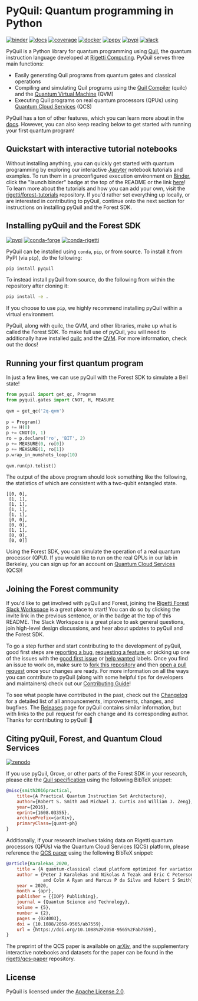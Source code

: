 PyQuil: Quantum programming in Python
=====================================

[![binder](https://mybinder.org/badge_logo.svg)][binder]
[![docs][docs-badge]][docs-repo]
[![coverage][coverage-badge]][coverage-repo]
[![docker][docker-badge]][docker-repo]
[![pepy][pepy-badge]][pepy-repo]
[![pypi][pypi-badge]][pypi-repo]
[![slack][slack-badge]][slack-invite]

PyQuil is a Python library for quantum programming using [Quil](https://arxiv.org/abs/1608.03355),
the quantum instruction language developed at [Rigetti Computing](https://www.rigetti.com/).
PyQuil serves three main functions:

- Easily generating Quil programs from quantum gates and classical operations
- Compiling and simulating Quil programs using the [Quil Compiler](https://github.com/rigetti/quilc)
  (quilc) and the [Quantum Virtual Machine](https://github.com/rigetti/qvm) (QVM)
- Executing Quil programs on real quantum processors (QPUs) using
  [Quantum Cloud Services][qcs-paper] (QCS)

PyQuil has a ton of other features, which you can learn more about in the
[docs](http://pyquil.readthedocs.io/en/latest/). However, you can also keep reading
below to get started with running your first quantum program!

Quickstart with interactive tutorial notebooks
----------------------------------------------

Without installing anything, you can quickly get started with quantum programming by exploring
our interactive [Jupyter][jupyter] notebook tutorials and examples. To run them in a preconfigured
execution environment on [Binder][mybinder], click the "launch binder" badge at the top of the
README or the link [here][binder]! To learn more about the tutorials and how you can add your own,
visit the [rigetti/forest-tutorials][forest-tutorials] repository. If you'd rather set everything
up locally, or are interested in contributing to pyQuil, continue onto the next section for
instructions on installing pyQuil and the Forest SDK.

Installing pyQuil and the Forest SDK
------------------------------------

[![pypi][pypi-badge]][pypi-repo]
[![conda-forge][conda-forge-badge]][conda-forge-badge]
[![conda-rigetti][conda-rigetti-badge]][conda-rigetti-repo]

PyQuil can be installed using `conda`, `pip`, or from source. To install it from PyPI (via `pip`),
do the following:

```bash
pip install pyquil
```

To instead install pyQuil from source, do the following from within the repository after cloning it:

```bash
pip install -e .
```

If you choose to use `pip`, we highly recommend installing pyQuil within a virtual environment.

PyQuil, along with quilc, the QVM, and other libraries, make up what is called the Forest
SDK. To make full use of pyQuil, you will need to additionally have installed
[quilc](https://github.com/rigetti/quilc) and the [QVM](https://github.com/rigetti/qvm).
For more information, check out the docs!

Running your first quantum program
----------------------------------

In just a few lines, we can use pyQuil with the Forest SDK to simulate a Bell state!

```python
from pyquil import get_qc, Program
from pyquil.gates import CNOT, H, MEASURE
 
qvm = get_qc('2q-qvm')
 
p = Program()
p += H(0)
p += CNOT(0, 1)
ro = p.declare('ro', 'BIT', 2)
p += MEASURE(0, ro[0])
p += MEASURE(1, ro[1])
p.wrap_in_numshots_loop(10)
 
qvm.run(p).tolist()
```

The output of the above program should look something like the following,
the statistics of which are consistent with a two-qubit entangled state.

```
[[0, 0],
 [1, 1],
 [1, 1],
 [1, 1],
 [1, 1],
 [0, 0],
 [0, 0],
 [1, 1],
 [0, 0],
 [0, 0]]
```

Using the Forest SDK, you can simulate the operation of a real quantum processor (QPU). If you
would like to run on the real QPUs in our lab in Berkeley, you can sign up for an account
on [Quantum Cloud Services][qcs-request-access] (QCS)!

Joining the Forest community
----------------------------

If you'd like to get involved with pyQuil and Forest, joining the
[Rigetti Forest Slack Workspace][slack-invite] is a great place to start! You can do so by
clicking the invite link in the previous sentence, or in the badge at the top of this README.
The Slack Workspace is a great place to ask general questions, join high-level design discussions,
and hear about updates to pyQuil and the Forest SDK.

To go a step further and start contributing to the development of pyQuil, good first steps are
[reporting a bug][bug], [requesting a feature][feature], or picking up one of the issues with the
[good first issue][first] or [help wanted][help] labels. Once you find an issue to work
on, make sure to [fork this repository][fork] and then [open a pull request][pr] once your changes
are ready. For more information on all the ways you can contribute to pyQuil (along with
some helpful tips for developers and maintainers) check out our
[Contributing Guide](CONTRIBUTING.md)!

To see what people have contributed in the past, check out the [Changelog](CHANGELOG.md) for
a detailed list of all announcements, improvements, changes, and bugfixes. The
[Releases](https://github.com/rigetti/pyquil/releases) page for pyQuil contains similar
information, but with links to the pull request for each change and its corresponding author.
Thanks for contributing to pyQuil! 🙂

Citing pyQuil, Forest, and Quantum Cloud Services
-------------------------------------------------

[![zenodo][zenodo-badge]][zenodo-doi]

If you use pyQuil, Grove, or other parts of the Forest SDK in your research, please cite
the [Quil specification][quil-paper] using the following BibTeX snippet:

```bibtex
@misc{smith2016practical,
    title={A Practical Quantum Instruction Set Architecture},
    author={Robert S. Smith and Michael J. Curtis and William J. Zeng},
    year={2016},
    eprint={1608.03355},
    archivePrefix={arXiv},
    primaryClass={quant-ph}
}
```

Additionally, if your research involves taking data on Rigetti quantum processors (QPUs) via
the Quantum Cloud Services (QCS) platform, please reference the [QCS paper][qcs-paper] using the
following BibTeX snippet:

```bibtex
@article{Karalekas_2020,
    title = {A quantum-classical cloud platform optimized for variational hybrid algorithms},
    author = {Peter J Karalekas and Nikolas A Tezak and Eric C Peterson
              and Colm A Ryan and Marcus P da Silva and Robert S Smith},
    year = 2020,
    month = {apr},
    publisher = {{IOP} Publishing},
    journal = {Quantum Science and Technology},
    volume = {5},
    number = {2},
    pages = {024003},
    doi = {10.1088/2058-9565/ab7559},
    url = {https://doi.org/10.1088%2F2058-9565%2Fab7559},
}
```

The preprint of the QCS paper is available on [arXiv][qcs-arxiv], and the supplementary
interactive notebooks and datasets for the paper can be found in the [rigetti/qcs-paper][qcs-repo]
repository.

License
-------

PyQuil is licensed under the
[Apache License 2.0](https://github.com/rigetti/pyQuil/blob/master/LICENSE).

[binder]: https://mybinder.org/v2/gh/rigetti/forest-tutorials/master?urlpath=lab/tree/Welcome.ipynb
[conda-forge-badge]: https://img.shields.io/conda/vn/conda-forge/pyquil.svg
[conda-forge-repo]: https://anaconda.org/conda-forge/pyquil
[conda-rigetti-badge]: https://img.shields.io/conda/vn/rigetti/pyquil?label=conda-rigetti
[conda-rigetti-repo]: https://anaconda.org/rigetti/pyquil
[coverage-badge]: https://coveralls.io/repos/github/rigetti/pyquil/badge.svg?branch=more-badges
[coverage-repo]: https://coveralls.io/github/rigetti/pyquil?branch=more-badges
[docker-badge]: https://img.shields.io/docker/pulls/rigetti/forest
[docker-repo]: https://hub.docker.com/r/rigetti/forest
[docs-badge]: https://readthedocs.org/projects/pyquil/badge/?version=latest
[docs-repo]: http://pyquil.readthedocs.io/en/latest/?badge=latest
[forest-tutorials]: https://github.com/rigetti/forest-tutorials
[jupyter]: https://jupyter.org/
[mybinder]: https://mybinder.org
[pepy-badge]: https://pepy.tech/badge/pyquil
[pepy-repo]: https://pepy.tech/project/pyquil
[pypi-badge]: https://img.shields.io/pypi/v/pyquil.svg
[pypi-repo]: https://pypi.org/project/pyquil/
[qcs-request-access]: https://qcs.rigetti.com/request-access
[slack-badge]: https://img.shields.io/badge/slack-rigetti--forest-812f82.svg?
[zenodo-badge]: https://zenodo.org/badge/DOI/10.5281/zenodo.3553165.svg
[zenodo-doi]: https://doi.org/10.5281/zenodo.3553165

[qcs-arxiv]: https://arxiv.org/abs/2001.04449
[qcs-paper]: https://dx.doi.org/10.1088/2058-9565/ab7559
[qcs-repo]: https://github.com/rigetti/qcs-paper
[quil-paper]: https://arxiv.org/abs/1608.03355

[bug]: https://github.com/rigetti/pyquil/issues/new?assignees=&labels=bug+%3Abug%3A&template=BUG_REPORT.md&title=
[feature]: https://github.com/rigetti/pyquil/issues/new?assignees=&labels=enhancement+%3Asparkles%3A&template=FEATURE_REQUEST.md&title=
[first]: https://github.com/rigetti/pyquil/labels/good%20first%20issue%20%3Ababy%3A
[help]: https://github.com/rigetti/pyquil/labels/help%20wanted%20%3Awave%3A
[fork]: https://github.com/rigetti/pyquil/fork
[pr]: https://github.com/rigetti/pyquil/compare
[slack-invite]: https://join.slack.com/t/rigetti-forest/shared_invite/enQtNTUyNTE1ODg3MzE2LWQwNzBlMjZlMmNlN2M5MzQyZDlmOGViODQ5ODI0NWMwNmYzODY4YTc2ZjdjOTNmNzhiYTk2YjVhNTE2NTRkODY
